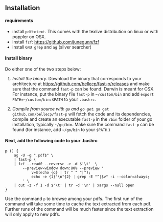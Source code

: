 ## Installation


#### requirements

- install ``pdftotext``. This comes with the texlive distribution on linux or with poppler on OSX.
- install ``fzf``: https://github.com/junegunn/fzf
- install ``GNU grep`` and ``ag`` (silver searcher)

#### Install binary

Do either one of the two steps below:

1. _Install the binary._ Download the binary that corresponds to your architecture at https://github.com/bellecp/fast-p/releases
and make sure that the command ``fast-p`` can be found. Darwin is meant for OSX.
For instance, put the binary file ``fast-p`` in ``~/custom/bin`` and add
``export PATH=~/custom/bin:$PATH`` to your ``.bashrc``.

2. _Compile from source with ``go`` and ``go get``._
``go get github.com/bellecp/fast-p`` will fetch the code and its dependencies, compile and create an executable ``fast-p`` in the ``/bin`` 
folder of your go installation, typically ``~/go/bin``. Make sure the command ``fast-p`` can be found (for instance, add ``~/go/bin`` to your ``$PATH``.)

#### Next, add the following code to your .bashrc

```
p () {
    ag -U -g ".pdf$" \
    | fast-p \
    | fzf --read0 --reverse -e -d $'\t'  \
        --preview-window down:80% --preview '
            v=$(echo {q} | tr " " "|"); 
            echo -e {1}"\n"{2} | grep -E "^|$v" -i --color=always;
        ' \
    | cut -z -f 1 -d $'\t' | tr -d '\n' | xargs --null open
}

```


Use the command ``p`` to browse among your pdfs.
The first run of the command will take some time to cache the text extracted from each pdf. Further runs of the command will be much faster since the text extraction will only apply to new pdfs.
